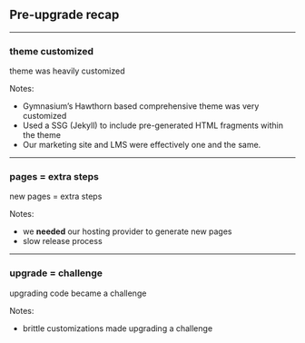 ## Pre-upgrade recap

------

### theme customized<!-- .element: class="hide" -->

theme was heavily customized

Notes:
- Gymnasium’s Hawthorn based comprehensive theme was very customized
- Used a SSG (Jekyll) to include pre-generated HTML fragments within the theme
- Our marketing site and LMS were effectively one and the same.

------

### pages = extra steps<!-- .element: class="hide" -->

new pages = extra steps

Notes:
- we **needed** our hosting provider to generate new pages
- slow release process

------

### upgrade = challenge<!-- .element: class="hide" -->

upgrading code became a challenge

Notes:
- brittle customizations made upgrading a challenge
